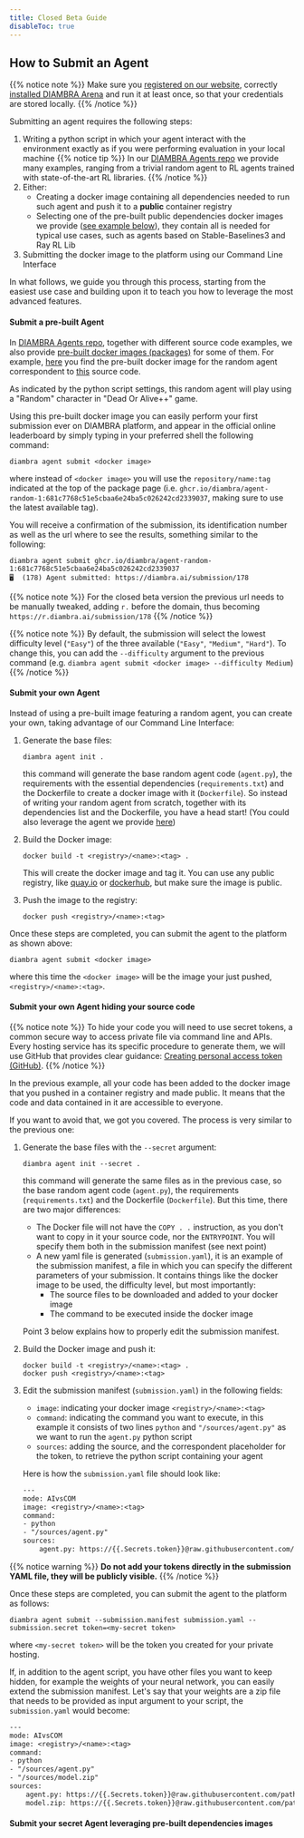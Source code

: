 ```yaml
---
title: Closed Beta Guide
disableToc: true
---
```


## How to Submit an Agent

{{% notice note %}}
Make sure you <a href="https://diambra.ai/register/" target="_blank">registered on our website</a>, correctly <a href="/#installation" target="_blank">installed DIAMBRA Arena</a> and run it at least once, so that your credentials are stored locally.
{{% /notice %}}

Submitting an agent requires the following steps:
1. Writing a python script in which your agent interact with the environment exactly as if you were performing evaluation in your local machine
{{% notice tip %}}
In our <a href="https://github.com/diambra/agents" target="_blank">DIAMBRA Agents repo</a> we provide many examples, ranging from a trivial random agent to RL agents trained with state-of-the-art RL libraries.
{{% /notice %}}
2. Either:
    - Creating a docker image containing all dependencies needed to run such agent and push it to a **public** container registry
    - Selecting one of the pre-built public dependencies docker images we provide (<a href="http://localhost:1313/closedbeta/#submit-your-secret-agent-leveraging-pre-built-dependencies-images">see example below</a>), they contain all is needed for typical use cases, such as agents based on Stable-Baselines3 and Ray RL Lib
3. Submitting the docker image to the platform using our Command Line Interface

In what follows, we guide you through this process, starting from the easiest use case and building upon it to teach you how to leverage the most advanced features.

#### Submit a pre-built Agent

In <a href="https://github.com/diambra/agents" target="_blank">DIAMBRA Agents repo</a>, together with different source code examples, we also provide <a href="https://github.com/orgs/diambra/packages?repo_name=agents" target="_blank">pre-built docker images (packages)</a> for some of them. For example, <a href="https://github.com/diambra/agents/pkgs/container/agent-random-1" target="_blank">here</a> you find the pre-built docker image for the random agent correspondent to <a href="https://github.com/diambra/agents/blob/main/basic/random_1/agent.py" target="_blank">this</a> source code.

As indicated by the python script settings, this random agent will play using a "Random" character in "Dead Or Alive++" game. 

Using this pre-built docker image you can easily perform your first submission ever on DIAMBRA platform, and appear in the official online leaderboard by simply typing in your preferred shell the following command:

```shell
diambra agent submit <docker image>
```
where instead of `<docker image>` you will use the `repository/name:tag` indicated at the top of the package page (i.e. `ghcr.io/diambra/agent-random-1:681c7768c51e5cbaa6e24ba5c026242cd2339037`, making sure to use the latest available tag).

You will receive a confirmation of the submission, its identification number as well as the url where to see the results, something similar to the following:

```
diambra agent submit ghcr.io/diambra/agent-random-1:681c7768c51e5cbaa6e24ba5c026242cd2339037
🖥️  (178) Agent submitted: https://diambra.ai/submission/178
```

{{% notice note %}}
For the closed beta version the previous url needs to be manually tweaked, adding `r.` before the domain, thus becoming `https://r.diambra.ai/submission/178`
{{% /notice %}}

{{% notice note %}}
By default, the submission will select the lowest difficulty level (`"Easy"`) of the three available (`"Easy"`, `"Medium"`, `"Hard"`). To change this, you can add the `--difficulty` argument to the previous command (e.g. `diambra agent submit <docker image> --difficulty Medium`)
{{% /notice %}}

#### Submit your own Agent

Instead of using a pre-built image featuring a random agent, you can create your own, taking advantage of our Command Line Interface:

1. Generate the base files:

    ```shell
    diambra agent init .
    ```
    this command will generate the base random agent code (`agent.py`), the requirements with the essential dependencies (`requirements.txt`) and the Dockerfile to create a docker image with it (`Dockerfile`). So instead of writing your random agent from scratch, together with its dependencies list and the Dockerfile, you have a head start! (You could also leverage the agent we provide <a href="https://github.com/diambra/agents" target="_blank">here</a>)

2. Build the Docker image:

   ```shell
   docker build -t <registry>/<name>:<tag> .
   ```

   This will create the docker image and tag it. You can use any public registry, like <a href="https://quay.io" target="_blank">quay.io</a> or <a href="https://dockerhub.com" target="_blank">dockerhub</a>, but make sure the image is public. 

3. Push the image to the registry:

    ```shell
    docker push <registry>/<name>:<tag>
    ```

Once these steps are completed, you can submit the agent to the platform as shown above:

```shell
diambra agent submit <docker image>
```

where this time the `<docker image>` will be the image your just pushed, `<registry>/<name>:<tag>`.

#### Submit your own Agent hiding your source code

{{% notice note %}}
To hide your code you will need to use secret tokens, a common secure way to access private file via command line and APIs. Every hosting service has its specific procedure to generate them, we will use GitHub that provides clear guidance: <a href="https://docs.github.com/en/authentication/keeping-your-account-and-data-secure/creating-a-personal-access-token#creating-a-personal-access-token-classic" target="_blank">Creating personal access token (GitHub)</a>.
{{% /notice %}}

In the previous example, all your code has been added to the docker image that you pushed in a container registry and made public. It means that the code and data contained in it are accessible to everyone. 

If you want to avoid that, we got you covered. The process is very similar to the previous one:

1. Generate the base files with the `--secret` argument:

    ```shell
    diambra agent init --secret .
    ```
    this command will generate the same files as in the previous case, so the base random agent code (`agent.py`), the requirements (`requirements.txt`) and the Dockerfile (`Dockerfile`). But this time, there are two major differences:
    * The Docker file will not have the `COPY . .` instruction, as you don't want to copy in it your source code, nor the `ENTRYPOINT`. You will specify them both in the submission manifest (see next point)
    * A new yaml file is generated (`submission.yaml`), it is an example of the submission manifest, a file in which you can specify the different parameters of your submission. It contains things like the docker image to be used, the difficulty level, but most importantly:
      * The source files to be downloaded and added to your docker image
      * The command to be executed inside the docker image
    
    Point 3 below explains how to properly edit the submission manifest. 

2. Build the Docker image and push it:

   ```shell
   docker build -t <registry>/<name>:<tag> .
   docker push <registry>/<name>:<tag>
   ```

3. Edit the submission manifest (`submission.yaml`) in the following fields:
   * `image`: indicating your docker image `<registry>/<name>:<tag>`
   * `command`: indicating the command you want to execute, in this example it consists of two lines `python` and `"/sources/agent.py"` as we want to run the `agent.py` python script
   * `sources`: adding the source, and the correspondent placeholder for the token, to retrieve the python script containing your agent

    Here is how the `submission.yaml` file should look like:

    ```txt
    ---
    mode: AIvsCOM
    image: <registry>/<name>:<tag>
    command:
    - python
    - "/sources/agent.py"
    sources:
        agent.py: https://{{.Secrets.token}}@raw.githubusercontent.com/path/to/random-agent/agent.py
    ```

{{% notice warning %}}
**Do not add your tokens directly in the submission YAML file, they will be publicly visible.**
{{% /notice %}}

Once these steps are completed, you can submit the agent to the platform as follows:

```shell
diambra agent submit --submission.manifest submission.yaml --submission.secret token=<my-secret token>
```

where `<my-secret token>` will be the token you created for your private hosting.

If, in addition to the agent script, you have other files you want to keep hidden, for example the weights of your neural network, you can easily extend the submission manifest. Let's say that your weights are a zip file that needs to be provided as input argument to your script, the `submission.yaml` would become:

```txt
---
mode: AIvsCOM
image: <registry>/<name>:<tag>
command:
- python
- "/sources/agent.py"
- "/sources/model.zip"
sources:
    agent.py: https://{{.Secrets.token}}@raw.githubusercontent.com/path/to/trained-agent/agent.py
    model.zip: https://{{.Secrets.token}}@raw.githubusercontent.com/path/to/nn-weights/model.zip
```

#### Submit your secret Agent leveraging pre-built dependencies images


